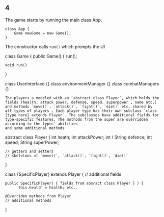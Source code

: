 ## 4 
The game starts by running the main class App. 
```
class App {
    Game newGame = new Game(); 
}
```
The constructor calls `run()` which prompts the UI
    
class Game {
    public Game() {
    run();

    void run() 



        
}

class UserInterface {}
class environmentManager {}
class combatManagers {}
```
The players a modeled with an `abstract class Player`, which holds the fields (health, attack power, defense, speed, superpower , name etc.) and methods `move()`, `attack()`, `fight()`, `die()` etc. shared by all types of players . Each player type has their own subclass `class {type here} extends Player`. The subclasses have additional fields for type-specific features. The mothods from the super are overridden according to the types' abilities 
and some additional methods
```
abstract class Player {
    int heath;
    int attackPower;
    int / String defence; 
    int speed;
    String superPower;

    // getters and setters
    // skeletons of `move()`, `attack()`, `fight()`, `die()`
}

class {SpecificPlayer} extends Player {
    // additional fields

    public SpecificPlayer( { fields from absract class Player } ) {
          this.health = health; etc..

    @Overriden methods from Player
    // additional methods
}

